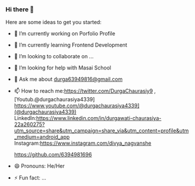 ### Hi there 👋

Here are some ideas to get you started:

- 🔭 I’m currently working on  Porfolio Profile
- 🌱 I’m currently learning Frontend Development
- 👯 I’m looking to collaborate on ...
- 🤔 I’m looking for help with Masai School
- 💬 Ask me about durga63949816@gmail.com
- 📫 How to reach me:https://twitter.com/DurgaChaurasiy9 , [Youtub.@durgachaurasiya4339] https://www.youtube.com/@durgachaurasiya4339](@durgachaurasiya4339)
     LinkedIn:https://www.linkedin.com/in/durgawati-chaurasiya-22a260275?utm_source=share&utm_campaign=share_via&utm_content=profile&utm_medium=android_app
     Instagram:https://www.instagram.com/divya_nagvanshe
    
     https://github.com/6394981696
  
  
- 😄 Pronouns: He/Her
- ⚡ Fun fact: ...

